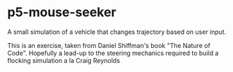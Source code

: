 # p5-mouse-seeker
A small simulation of a vehicle that changes trajectory based on user input.

This is an exercise, taken from Daniel Shiffman's book "The Nature of Code". 
Hopefully a lead-up to the steering mechanics required to build a flocking simulation a la Craig Reynolds
